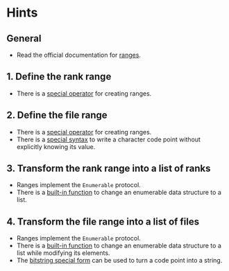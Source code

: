 # Hints

## General

- Read the official documentation for [ranges][range].

## 1. Define the rank range

- There is a [special operator][range-creation-operator] for creating ranges.

## 2. Define the file range

- There is a [special operator][range-creation-operator] for creating ranges.
- There is a [special syntax][unicode-code-points] to write a character code point without explicitly knowing its value.

## 3. Transform the rank range into a list of ranks

- Ranges implement the `Enumerable` protocol.
- There is a [built-in function][enum-to-list] to change an enumerable data structure to a list.

## 4. Transform the file range into a list of files

- Ranges implement the `Enumerable` protocol.
- There is a [built-in function][enum-map] to change an enumerable data structure to a list while modifying its elements.
- The [bitstring special form][bitstring-special-form] can be used to turn a code point into a string.

[range]: https://hexdocs.pm/elixir/Range.html
[range-creation-operator]: https://hexdocs.pm/elixir/Kernel.html#../2
[unicode-code-points]: https://hexdocs.pm/elixir/syntax-reference.html#integers-in-other-bases-and-unicode-code-points
[enum-to-list]: https://hexdocs.pm/elixir/Enum.html#to_list/1
[enum-map]: https://hexdocs.pm/elixir/Enum.html#map/2
[bitstring-special-form]: https://hexdocs.pm/elixir/Kernel.SpecialForms.html#%3C%3C%3E%3E/1